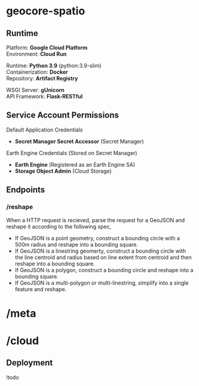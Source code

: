 # geocore-spatio

## Runtime
Platform: **Google Cloud Platform**  
Environment: **Cloud Run**  

Runtime: **Python 3.9** (python:3.9-slim)  
Containerization: **Docker**  
Repository: **Artifact Registry**

WSGI Server: **gUnicorn**  
API Framework: **Flask-RESTful**  

## Service Account Permissions
Default Application Credentials
- **Secret Manager Secret Accessor** (Secret Manager)  

Earth Engine Credentials (Stored on Secret Manager)
- **Earth Engine** (Registered as an Earth Engine SA)
- **Storage Object Admin** (Cloud Storage)

## Endpoints
### /reshape
When a HTTP request is recieved, parse the request for a GeoJSON and reshape it according to the following spec,
- If GeoJSON is a point geometry, construct a bounding circle with a 500m radius and reshape into a bounding square.
- If GeoJSON is a linestring geomerty, construct a bounding circle with the line centroid and radius based on line extent from centroid and then reshape into a bounding square.
- If GeoJSON is a polygon, construct a bounding circle and reshape into a bounding square.
- If GeoJSON is a multi-polygon or multi-linestring, simplify into a single feature and reshape.

# /meta
# /cloud

## Deployment
!todo
